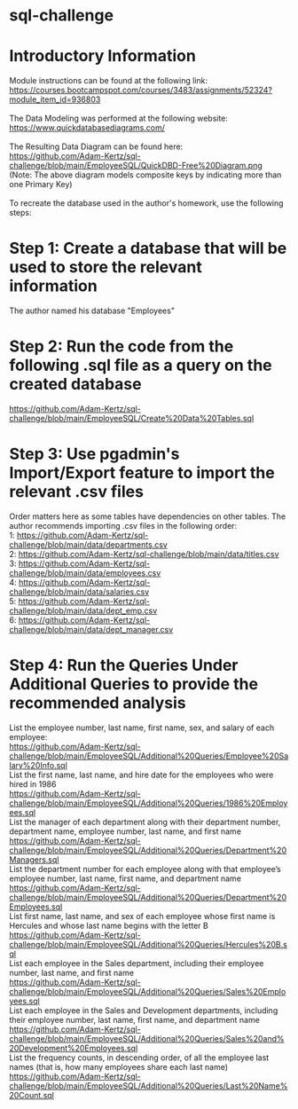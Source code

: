 # sql-challenge
# Introductory Information
Module instructions can be found at the following link:<br>
https://courses.bootcampspot.com/courses/3483/assignments/52324?module_item_id=936803<br>
<br>
The Data Modeling was performed at the following website:<br>
https://www.quickdatabasediagrams.com/<br>
<br>
The Resulting Data Diagram can be found here:<br>
https://github.com/Adam-Kertz/sql-challenge/blob/main/EmployeeSQL/QuickDBD-Free%20Diagram.png<br>
(Note: The above diagram models composite keys by indicating more than one Primary Key)<br>
<br>
To recreate the database used in the author's homework, use the following steps:<br>
# Step 1: Create a database that will be used to store the relevant information
The author named his database "Employees"
# Step 2: Run the code from the following .sql file as a query on the created database
https://github.com/Adam-Kertz/sql-challenge/blob/main/EmployeeSQL/Create%20Data%20Tables.sql
# Step 3: Use pgadmin's Import/Export feature to import the relevant .csv files
Order matters here as some tables have dependencies on other tables. The author recommends importing .csv files in the following order:<br>
1: https://github.com/Adam-Kertz/sql-challenge/blob/main/data/departments.csv<br>
2: https://github.com/Adam-Kertz/sql-challenge/blob/main/data/titles.csv<br>
3: https://github.com/Adam-Kertz/sql-challenge/blob/main/data/employees.csv<br>
4: https://github.com/Adam-Kertz/sql-challenge/blob/main/data/salaries.csv<br>
5: https://github.com/Adam-Kertz/sql-challenge/blob/main/data/dept_emp.csv<br>
6: https://github.com/Adam-Kertz/sql-challenge/blob/main/data/dept_manager.csv
# Step 4: Run the Queries Under Additional Queries to provide the recommended analysis
List the employee number, last name, first name, sex, and salary of each employee:<br>
https://github.com/Adam-Kertz/sql-challenge/blob/main/EmployeeSQL/Additional%20Queries/Employee%20Salary%20Info.sql<br>
List the first name, last name, and hire date for the employees who were hired in 1986<br>
https://github.com/Adam-Kertz/sql-challenge/blob/main/EmployeeSQL/Additional%20Queries/1986%20Employees.sql<br>
List the manager of each department along with their department number, department name, employee number, last name, and first name<br>
https://github.com/Adam-Kertz/sql-challenge/blob/main/EmployeeSQL/Additional%20Queries/Department%20Managers.sql<br>
List the department number for each employee along with that employee’s employee number, last name, first name, and department name<br>
https://github.com/Adam-Kertz/sql-challenge/blob/main/EmployeeSQL/Additional%20Queries/Department%20Employees.sql<br>
List first name, last name, and sex of each employee whose first name is Hercules and whose last name begins with the letter B<br>
https://github.com/Adam-Kertz/sql-challenge/blob/main/EmployeeSQL/Additional%20Queries/Hercules%20B.sql<br>
List each employee in the Sales department, including their employee number, last name, and first name<br>
https://github.com/Adam-Kertz/sql-challenge/blob/main/EmployeeSQL/Additional%20Queries/Sales%20Employees.sql<br>
List each employee in the Sales and Development departments, including their employee number, last name, first name, and department name<br>
https://github.com/Adam-Kertz/sql-challenge/blob/main/EmployeeSQL/Additional%20Queries/Sales%20and%20Development%20Employees.sql<br>
List the frequency counts, in descending order, of all the employee last names (that is, how many employees share each last name)<br>
https://github.com/Adam-Kertz/sql-challenge/blob/main/EmployeeSQL/Additional%20Queries/Last%20Name%20Count.sql
